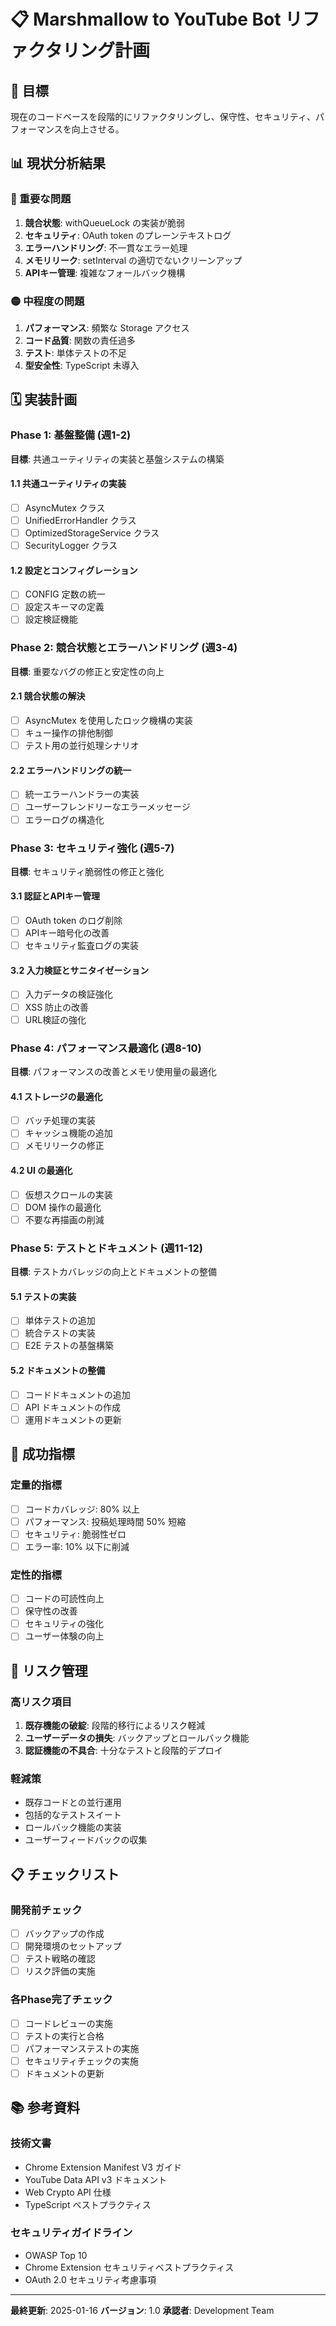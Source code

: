 # 📋 Marshmallow to YouTube Bot リファクタリング計画

## 🎯 目標
現在のコードベースを段階的にリファクタリングし、保守性、セキュリティ、パフォーマンスを向上させる。

## 📊 現状分析結果

### 🔴 重要な問題
1. **競合状態**: withQueueLock の実装が脆弱
2. **セキュリティ**: OAuth token のプレーンテキストログ
3. **エラーハンドリング**: 不一貫なエラー処理
4. **メモリリーク**: setInterval の適切でないクリーンアップ
5. **APIキー管理**: 複雑なフォールバック機構

### 🟡 中程度の問題
1. **パフォーマンス**: 頻繁な Storage アクセス
2. **コード品質**: 関数の責任過多
3. **テスト**: 単体テストの不足
4. **型安全性**: TypeScript 未導入

## 🗓️ 実装計画

### Phase 1: 基盤整備 (週1-2)
**目標**: 共通ユーティリティの実装と基盤システムの構築

#### 1.1 共通ユーティリティの実装
- [ ] AsyncMutex クラス
- [ ] UnifiedErrorHandler クラス
- [ ] OptimizedStorageService クラス
- [ ] SecurityLogger クラス

#### 1.2 設定とコンフィグレーション
- [ ] CONFIG 定数の統一
- [ ] 設定スキーマの定義
- [ ] 設定検証機能

### Phase 2: 競合状態とエラーハンドリング (週3-4)
**目標**: 重要なバグの修正と安定性の向上

#### 2.1 競合状態の解決
- [ ] AsyncMutex を使用したロック機構の実装
- [ ] キュー操作の排他制御
- [ ] テスト用の並行処理シナリオ

#### 2.2 エラーハンドリングの統一
- [ ] 統一エラーハンドラーの実装
- [ ] ユーザーフレンドリーなエラーメッセージ
- [ ] エラーログの構造化

### Phase 3: セキュリティ強化 (週5-7)
**目標**: セキュリティ脆弱性の修正と強化

#### 3.1 認証とAPIキー管理
- [ ] OAuth token のログ削除
- [ ] APIキー暗号化の改善
- [ ] セキュリティ監査ログの実装

#### 3.2 入力検証とサニタイゼーション
- [ ] 入力データの検証強化
- [ ] XSS 防止の改善
- [ ] URL検証の強化

### Phase 4: パフォーマンス最適化 (週8-10)
**目標**: パフォーマンスの改善とメモリ使用量の最適化

#### 4.1 ストレージの最適化
- [ ] バッチ処理の実装
- [ ] キャッシュ機能の追加
- [ ] メモリリークの修正

#### 4.2 UI の最適化
- [ ] 仮想スクロールの実装
- [ ] DOM 操作の最適化
- [ ] 不要な再描画の削減

### Phase 5: テストとドキュメント (週11-12)
**目標**: テストカバレッジの向上とドキュメントの整備

#### 5.1 テストの実装
- [ ] 単体テストの追加
- [ ] 統合テストの実装
- [ ] E2E テストの基盤構築

#### 5.2 ドキュメントの整備
- [ ] コードドキュメントの追加
- [ ] API ドキュメントの作成
- [ ] 運用ドキュメントの更新

## 🎯 成功指標

### 定量的指標
- [ ] コードカバレッジ: 80% 以上
- [ ] パフォーマンス: 投稿処理時間 50% 短縮
- [ ] セキュリティ: 脆弱性ゼロ
- [ ] エラー率: 10% 以下に削減

### 定性的指標
- [ ] コードの可読性向上
- [ ] 保守性の改善
- [ ] セキュリティの強化
- [ ] ユーザー体験の向上

## 🚨 リスク管理

### 高リスク項目
1. **既存機能の破綻**: 段階的移行によるリスク軽減
2. **ユーザーデータの損失**: バックアップとロールバック機能
3. **認証機能の不具合**: 十分なテストと段階的デプロイ

### 軽減策
- 既存コードとの並行運用
- 包括的なテストスイート
- ロールバック機能の実装
- ユーザーフィードバックの収集

## 📋 チェックリスト

### 開発前チェック
- [ ] バックアップの作成
- [ ] 開発環境のセットアップ
- [ ] テスト戦略の確認
- [ ] リスク評価の実施

### 各Phase完了チェック
- [ ] コードレビューの実施
- [ ] テストの実行と合格
- [ ] パフォーマンステストの実施
- [ ] セキュリティチェックの実施
- [ ] ドキュメントの更新

## 📚 参考資料

### 技術文書
- Chrome Extension Manifest V3 ガイド
- YouTube Data API v3 ドキュメント
- Web Crypto API 仕様
- TypeScript ベストプラクティス

### セキュリティガイドライン
- OWASP Top 10
- Chrome Extension セキュリティベストプラクティス
- OAuth 2.0 セキュリティ考慮事項

---

**最終更新**: 2025-01-16
**バージョン**: 1.0
**承認者**: Development Team